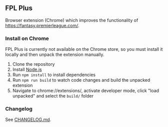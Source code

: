 ## FPL Plus
Browser extension (Chrome) which improves the functionality of https://fantasy.premierleague.com/.

### Install on Chrome

FPL Plus is currently not available on the Chrome store, so you must install it locally and then unpack the extension manually.

1. Clone the repository
2. Install [Node.js](https://nodejs.org/en/download/)
3. Run `npm install` to install dependencies
4. Run `npm run build` to watch code changes and build the unpacked extension
5. Navigate to chrome://extensions/, activate developer mode, click "load unpacked" and select the `build/` folder

### Changelog

See [CHANGELOG.md](https://github.com/amosbastian/fpl-plus/blob/master/CHANGELOG.md).
